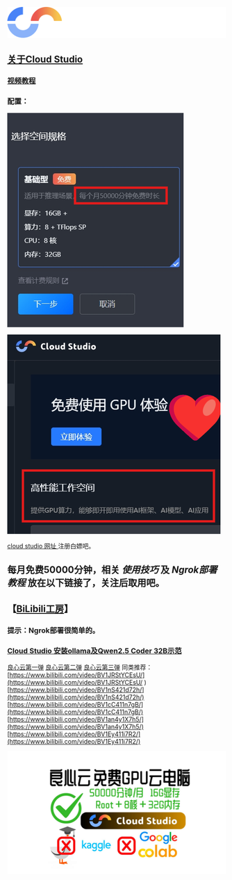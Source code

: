 ![14](../assets/cloud-studio-free/cloud-studio-logo-dark.7fff1da5.svg)
## [关于Cloud Studio](https://ide.cloud.tencent.com/)

### [视频教程]()

### 配置：
![14](../assets/cloud-studio-free/screenshot-1731597304828.png)

![14](../assets/cloud-studio-free/screenshot-1731597438641.png)

[ cloud studio 网址 ](https://ide.cloud.tencent.com/) 注册白嫖吧。

## 每月免费50000分钟，相关 *使用技巧*  及 *Ngrok部署教程* 放在以下链接了，关注后取用吧。

## 【[BiLibili工房](https://gf.bilibili.com/item/detail/1107164073)】

### 提示：Ngrok部署很简单的。

### [Cloud Studio 安装ollama及Qwen2.5 Coder 32B示范](https://www.bilibili.com/video/BV1VYUAYZEH7/)


[良心云第一弹](https://www.bilibili.com/video/BV1BJmSYFE2a)
[良心云第二弹](https://www.bilibili.com/video/BV1QEmrYZEtt/)
[良心云第三弹](https://www.bilibili.com/video/BV1VYUAYZEH7/)
同类推荐：
[https://www.bilibili.com/video/BV1JRStYCEsU/](https://www.bilibili.com/video/BV1JRStYCEsU/
)
[https://www.bilibili.com/video/BV1nS421d72h/](https://www.bilibili.com/video/BV1nS421d72h/)
[https://www.bilibili.com/video/BV1cC411n7gB/](https://www.bilibili.com/video/BV1cC411n7gB/)
[https://www.bilibili.com/video/BV1an4y1X7h5/](https://www.bilibili.com/video/BV1an4y1X7h5/)
[https://www.bilibili.com/video/BV1Ey411i7R2/](https://www.bilibili.com/video/BV1Ey411i7R2/)


![封面](../assets/cloud-studio-free/14.jpg)
